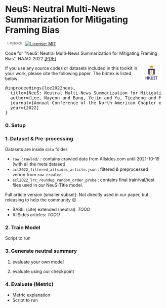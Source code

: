 # NeuS: Neutral Multi-News Summarization for Mitigating Framing Bias

 <img src="img/pytorch-logo-dark.png" width="12%"> [![License: MIT](https://img.shields.io/badge/License-MIT-yellow.svg)](https://opensource.org/licenses/MIT) 

Code for "NeuS: Neutral Multi-News Summarization for Mitigating Framing Bias", NAACL2022 [\[PDF\]](https://arxiv.org/pdf/2204.04902.pdf)

<img align="right" src="img/HKUST.jpeg" width="12%">

If you use any source codes or datasets included in this toolkit in your work, please cite the following paper. The bibtex is listed below:
<pre>
@inproceedings{lee2022neus,
  title={NeuS: Neutral Multi-News Summarization for Mitigating Framing Bias},
  author={Lee, Nayeon and Bang, Yejin and Yu, Tiezheng and Madotto, Andrea and Fung, Pascale},
  journal={Annual Conference of the North American Chapter of the Association for Computational Linguistics (NAACL)},
  year={2022}
}
</pre>

### 0. Setup


### 1. Dataset & Pre-processing
Datasets are inside `data` folder:
* `raw_crawled/` : contains crawled data from Allsides.com until 2021-10-19 (with all the meta dataset)
* `acl2022_filtered_allsides_article.json` : filtered & preprocessed verion from `raw_crawled`. 
* `acl2022_lrc_roundup_random_order_probe` : contains final train/val/test files used in our NeuS-Title model. 


Full article version (smaller subset): Not directly used in our paper, but releasing to help the community :blush:
* BASIL (cite) extended (neutral): *TODO*
* AllSides articles: *TODO*

### 2. Train Model
Script to run

### 3. Generate neutral summary
1. evaluate your own model


2. evaluate using our checkpoint



### 4. Evaluate (Metric)
- Metric explanation
- Script to run 
